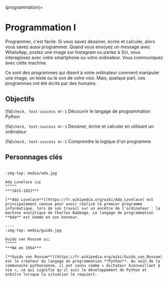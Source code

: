 (programmation)=

# Programmation I

Programmer, c'est facile. Si vous savez dessiner, écrire et calculer, alors vous savez aussi programmer.
Quand vous envoyez un message avec WhatsApp, postez une image sur Instagram ou parlez à Siri, vous interagissez avec votre smartphone ou votre ordinateur. Vous communiquez avec cette machine.

Ce sont des programmes qui disent à votre ordinateur comment manipuler une image, un texte ou le son de votre voix. Mais, quelque part, ces programmes ont été écrits par des humains.

## Objectifs

{fa}`check, text-success mr-1` Découvrir le langage de programmation Python

{fa}`check, text-success mr-1` Dessiner, écrire et calculer en utilisant un ordinateur

{fa}`check, text-success mr-1` Comprendre la logique d'un programme

## Personnages clés

````{panels}

:img-top: media/ada.jpg

Ada Lovelace 🇬🇧
^^^^^
***1815-1852***

[**Ada Lovelace**](https://fr.wikipedia.org/wiki/Ada_Lovelace) est principalement connue pour avoir réalisé le premier programme informatique, lors de son travail sur un ancêtre de l'ordinateur : la machine analytique de Charles Babbage. Le langage de programmation **Ada** est nommé en son honneur.

----
:img-top: media/guido.jpg

Guido van Rossum 🇳🇱
^^^^^
***Né en 1954***

[**Guido van Rossum**](https://fr.wikipedia.org/wiki/Guido_van_Rossum) est le créateur du langage de programmation **Python**. Au sein de la communauté pythonienne, il est connu comme « dictateur bienveillant à vie », ce qui signifie qu'il suit le développement de Python et arbitre lorsque la situation le requiert.
````
